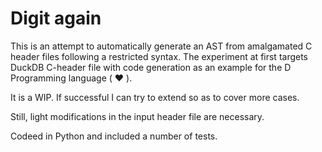 # Digit again

This is an attempt to automatically generate an AST from amalgamated C header files following a restricted syntax.
The experiment at first targets DuckDB C-header file with code generation as an example for the D Programming language ( :heart: ).

It is a WIP. If successful I can try to extend so as to cover more cases.

Still, light modifications in the input header file are necessary.

Codeed in Python and included a number of tests.
